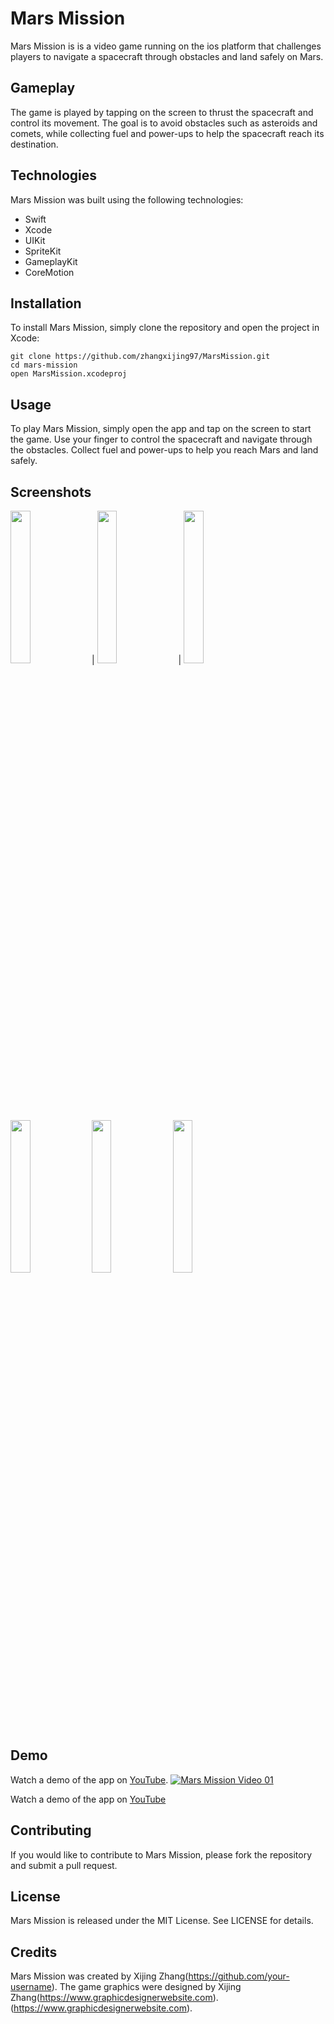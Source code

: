 # Mars Mission

Mars Mission is is a video game running on the ios platform that challenges players to navigate a spacecraft through obstacles and land safely on Mars.

## Gameplay

The game is played by tapping on the screen to thrust the spacecraft and control its movement. The goal is to avoid obstacles such as asteroids and comets, while collecting fuel and power-ups to help the spacecraft reach its destination.

## Technologies

Mars Mission was built using the following technologies:

- Swift
- Xcode
- UIKit
- SpriteKit
- GameplayKit
- CoreMotion

## Installation

To install Mars Mission, simply clone the repository and open the project in Xcode:
```
git clone https://github.com/zhangxijing97/MarsMission.git
cd mars-mission
open MarsMission.xcodeproj
```

## Usage

To play Mars Mission, simply open the app and tap on the screen to start the game. Use your finger to control the spacecraft and navigate through the obstacles. Collect fuel and power-ups to help you reach Mars and land safely.

## Screenshots

   <img src="https://github.com/zhangxijing97/MarsMission/blob/main/Screenshots/IMG_1543.PNG" width=25% height=25%>  
|  <img src="https://github.com/zhangxijing97/MarsMission/blob/main/Screenshots/IMG_4840.PNG" width=25% height=25%>
|  <img src="https://github.com/zhangxijing97/MarsMission/blob/main/Screenshots/IMG_4834.PNG" width=25% height=25%>

<img src="https://github.com/zhangxijing97/MarsMission/blob/main/Screenshots/IMG_1543.PNG" width=25% height=25%>

<img src="https://github.com/zhangxijing97/MarsMission/blob/main/Screenshots/IMG_4840.PNG" width=25% height=25%>

<img src="https://github.com/zhangxijing97/MarsMission/blob/main/Screenshots/IMG_4834.PNG" width=25% height=25%>

## Demo

Watch a demo of the app on [YouTube](https://www.youtube.com/shorts/-Z9S8dimUAo).
[![Mars Mission Video 01](https://img.youtube.com/vi/abc123/0.jpg)](https://www.youtube.com/shorts/-Z9S8dimUAo)

Watch a demo of the app on [YouTube](https://www.youtube.com/shorts/5gJF1f3nCzs)


## Contributing

If you would like to contribute to Mars Mission, please fork the repository and submit a pull request.

## License

Mars Mission is released under the MIT License. See LICENSE for details.

## Credits

Mars Mission was created by Xijing Zhang(https://github.com/your-username). The game graphics were designed by Xijing Zhang(https://www.graphicdesignerwebsite.com).(https://www.graphicdesignerwebsite.com).
